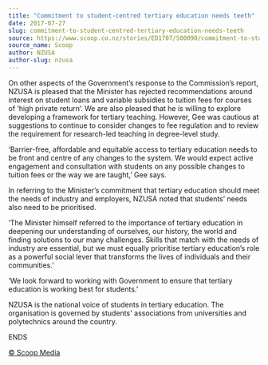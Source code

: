 ```yaml
---
title: "Commitment to student-centred tertiary education needs teeth"
date: 2017-07-27
slug: commitment-to-student-centred-tertiary-education-needs-teeth
source: https://www.scoop.co.nz/stories/ED1707/S00090/commitment-to-student-centred-tertiary-education-needs-teeth.htm
source_name: Scoop
author: NZUSA
author-slug: nzusa
---
```


<p>On other aspects of the Government’s
response to the Commission’s report, NZUSA is pleased that
the Minister has rejected recommendations around interest on
student loans and variable subsidies to tuition fees for
courses of ‘high private return’. We are also pleased
that he is willing to explore developing a framework for
tertiary teaching. However, Gee was cautious at suggestions
to continue to consider changes to fee regulation and to
review the requirement for research-led teaching in
degree-level study.</p>

<p>‘Barrier-free, affordable and
equitable access to tertiary education needs to be front and
centre of any changes to the system. We would expect active
engagement and consultation with students on any possible
changes to tuition fees or the way we are taught,’ Gee
says.</p>

<p>In referring to the Minister’s commitment that
tertiary education should meet the needs of industry and
employers, NZUSA noted that students’ needs also need to
be prioritised.</p>

<p>‘The Minister himself referred to the
importance of tertiary education in deepening our
understanding of ourselves, our history, the world and
finding solutions to our many challenges. Skills that match
with the needs of industry are essential, but we must
equally prioritise tertiary education’s role as a powerful
social lever that transforms the lives of individuals and
their communities.’</p>

<p>‘We look forward to working with
Government to ensure that tertiary education is working best
for students.’</p>

<p>NZUSA is the national voice of students
in tertiary education. The organisation is governed by
students' associations from universities and polytechnics
around the
country.</p>

<p>ENDS<br>
</p>

<p>
<a href="http://www.scoop.co.nz/about/terms.html" target="_blank"><span>© Scoop Media</span></a>
         

</p>